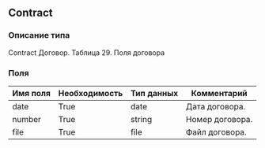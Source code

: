 ## Contract
### Описание типа
Contract
Договор.
Таблица 29. Поля договора

### Поля
| Имя поля | Необходимость | Тип данных | Комментарий |
|---|---|---|---|
|date|True|date|Дата договора.<br/>|
|number|True|string|Номер договора.<br/>|
|file|True|file|Файл договора.<br/>|

